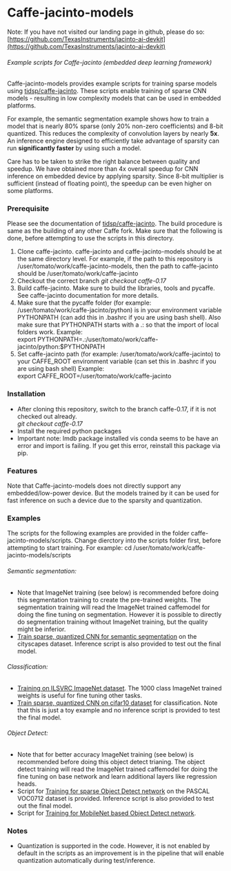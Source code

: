 # Caffe-jacinto-models

Note: If you have not visited our landing page in github, please do so: [https://github.com/TexasInstruments/jacinto-ai-devkit](https://github.com/TexasInstruments/jacinto-ai-devkit)

###### Example scripts for Caffe-jacinto (embedded deep learning framework)

Caffe-jacinto-models provides example scripts for training sparse models using [tidsp/caffe-jacinto](https://github.com/tidsp/caffe-jacinto). These scripts enable training of sparse CNN models - resulting in low complexity models that can be used in embedded platforms. 

For example, the semantic segmentation example shows how to train a model that is nearly 80% sparse (only 20% non-zero coefficients) and 8-bit quantized. This reduces the complexity of convolution layers by nearly <b>5x</b>. An inference engine designed to efficiently take advantage of sparsity can run <b>significantly faster</b> by using such a model. 

Care has to be taken to strike the right balance between quality and speedup. We have obtained more than 4x overall speedup for CNN inference on embedded device by applying sparsity. Since 8-bit multiplier is sufficient (instead of floating point), the speedup can be even higher on some platforms.

### Prerequisite
Please see the documentation of [tidsp/caffe-jacinto](https://github.com/tidsp/caffe-jacinto). The build procedure is same as the building of any other Caffe fork. Make sure that the following is done, before attempting to use the scripts in this directory. 
1.  Clone caffe-jacinto. caffe-jacinto and caffe-jacinto-models should be at the same directory level. For example, if the path to this repository is /user/tomato/work/caffe-jacinto-models, then the path to caffe-jacinto should be /user/tomato/work/caffe-jacinto
2.  Checkout the correct branch
    *git checkout caffe-0.17*
3.  Build caffe-jacinto. Make sure to build the libraries, tools and pycaffe. See caffe-jacinto documentation for more details.
4.  Make sure that the pycaffe folder (for example:  /user/tomato/work/caffe-jacinto/python) is in your environment variable PYTHONPATH (can add this in .bashrc if you are using bash shell). Also make sure that PYTHONPATH starts with a .: so that the import of local folders work.
Example:<br>
export PYTHONPATH=.:/user/tomato/work/caffe-jacinto/python:$PYTHONPATH
5.  Set caffe-jacinto path (for example:  /user/tomato/work/caffe-jacinto) to your CAFFE_ROOT environment variable (can set this in .bashrc if you are using bash shell)
Example:<br>
export CAFFE_ROOT=/user/tomato/work/caffe-jacinto

### Installation
* After cloning this repository, switch to the branch caffe-0.17, if it is not checked out already.<br>
*git checkout caffe-0.17*
* Install the required python packages
* Important note: lmdb package installed vis conda seems to be have an error and import is failing. If you get this error, reinstall this package via pip.

### Features

Note that Caffe-jacinto-models does not directly support any embedded/low-power device. But the models trained by it can be used for fast inference on such a device due to the sparsity and quantization.

### Examples
The scripts for the following examples are provided in the folder caffe-jacinto-models/scripts. Change dierctory into the scripts folder first, before attempting to start training. For example:
cd /user/tomato/work/caffe-jacinto-models/scripts

###### Semantic segmentation:
* Note that ImageNet training (see below) is recommended before doing this segmentation training to create the pre-trained weights. The segmentation training will read the ImageNet trained caffemodel for doing the fine tuning on segmentation. However it is possible to directly do segmentation training without ImageNet training, but the quality might be inferior.
* [Train sparse, quantized CNN for semantic segmentation](docs/Cityscapes_Segmentation_README.md) on the cityscapes dataset. Inference script is also provided to test out the final model.

###### Classification:
* [Training on ILSVRC ImageNet dataset](docs/Imagenet_Classification_README.md). The 1000 class ImageNet trained weights is useful for fine tuning other tasks.
* [Train sparse, quantized CNN on cifar10 dataset](docs/Cifar10_Classification_README.md) for classification. Note that this is just a toy example and no inference script is provided to test the final model.

###### Object Detect:
* Note that for better accuracy ImageNet training (see below) is recommended before doing this object detect trianing. The object detect training will read the ImageNet trained caffemodel for doing the fine tuning on base network and learn additional layers like regression heads. 
* Script for [Training for sparse Object Detect network](docs/VOC0712_ObjectDetect_README.md) on the PASCAL VOC0712 dataset is provided. Inference script is also provided to test out the final model.
* Script for [Training for MobileNet based Object Detect network](docs/MobileNet_ObjectDetect_README.md). 

### Notes
* Quantization is supported in the code. However, it is not enabled by default in the scripts as an improvement is in the pipeline that will enable quantization automatically during test/inference.


